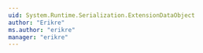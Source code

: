 ```yaml
---
uid: System.Runtime.Serialization.ExtensionDataObject
author: "Erikre"
ms.author: "erikre"
manager: "erikre"
---
```

